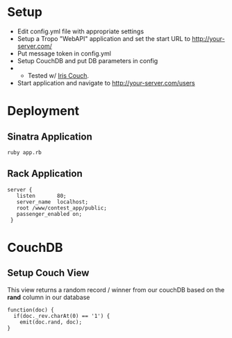 Setup
=======
* Edit config.yml file with appropriate settings
* Setup a Tropo "WebAPI" application and set the start URL to http://your-server.com/
* Put message token in config.yml
* Setup CouchDB and put DB parameters in config
* * Tested w/ [ Iris Couch](http://www.iriscouch.com "Iris Couch").
* Start application and navigate to http://your-server.com/users

Deployment
==========

Sinatra Application
-------
    ruby app.rb
   
Rack Application
--------
    server {
       listen       80;
       server_name  localhost;
       root /www/contest_app/public;
       passenger_enabled on;
     }

CouchDB
=======

Setup Couch View
----------------
  This view returns a random record / winner from our couchDB based on the __rand__ column in our database

    function(doc) {
      if(doc._rev.charAt(0) == '1') {
        emit(doc.rand, doc);
    }
    
    